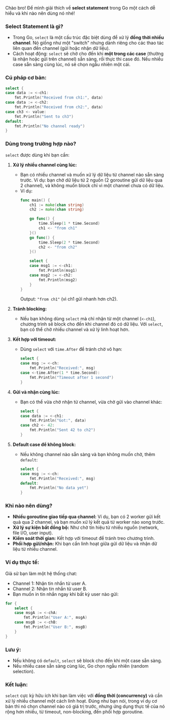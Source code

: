 Chào bro! Để mình giải thích về **select statement** trong Go một cách dễ hiểu và khi nào nên dùng nó nhé!

### Select Statement là gì?
- Trong Go, `select` là một cấu trúc đặc biệt dùng để xử lý **đồng thời nhiều channel**. Nó giống như một "switch" nhưng dành riêng cho các thao tác liên quan đến channel (gửi hoặc nhận dữ liệu).
- Cách hoạt động: `select` sẽ chờ cho đến khi **một trong các case** (thường là nhận hoặc gửi trên channel) sẵn sàng, rồi thực thi case đó. Nếu nhiều case sẵn sàng cùng lúc, nó sẽ chọn ngẫu nhiên một cái.

### Cú pháp cơ bản:
```go
select {
case data := <-ch1:
    fmt.Println("Received from ch1:", data)
case data := <-ch2:
    fmt.Println("Received from ch2:", data)
case ch3 <- value:
    fmt.Println("Sent to ch3")
default:
    fmt.Println("No channel ready")
}
```

### Dùng trong trường hợp nào?
`select` được dùng khi bạn cần:
1. **Xử lý nhiều channel cùng lúc:**
   - Bạn có nhiều channel và muốn xử lý dữ liệu từ channel nào sẵn sàng trước. Ví dụ: bạn chờ dữ liệu từ 2 nguồn (2 goroutine gửi dữ liệu qua 2 channel), và không muốn block chỉ vì một channel chưa có dữ liệu.
   - Ví dụ:
     ```go
     func main() {
         ch1 := make(chan string)
         ch2 := make(chan string)

         go func() {
             time.Sleep(1 * time.Second)
             ch1 <- "from ch1"
         }()
         go func() {
             time.Sleep(2 * time.Second)
             ch2 <- "from ch2"
         }()

         select {
         case msg1 := <-ch1:
             fmt.Println(msg1)
         case msg2 := <-ch2:
             fmt.Println(msg2)
         }
     }
     ```
     Output: `"from ch1"` (vì ch1 gửi nhanh hơn ch2).

2. **Tránh blocking:**
   - Nếu bạn không dùng `select` mà chỉ nhận từ một channel (`<-ch1`), chương trình sẽ block cho đến khi channel đó có dữ liệu. Với `select`, bạn có thể chờ nhiều channel và xử lý linh hoạt hơn.

3. **Kết hợp với timeout:**
   - Dùng `select` với `time.After` để tránh chờ vô hạn:
     ```go
     select {
     case msg := <-ch:
         fmt.Println("Received:", msg)
     case <-time.After(1 * time.Second):
         fmt.Println("Timeout after 1 second")
     }
     ```

4. **Gửi và nhận cùng lúc:**
   - Bạn có thể vừa chờ nhận từ channel, vừa chờ gửi vào channel khác:
     ```go
     select {
     case data := <-ch1:
         fmt.Println("Got:", data)
     case ch2 <- 42:
         fmt.Println("Sent 42 to ch2")
     }
     ```

5. **Default case để không block:**
   - Nếu không channel nào sẵn sàng và bạn không muốn chờ, thêm `default`:
     ```go
     select {
     case msg := <-ch:
         fmt.Println("Received:", msg)
     default:
         fmt.Println("No data yet")
     }
     ```

### Khi nào nên dùng?
- **Nhiều goroutine giao tiếp qua channel:** Ví dụ, bạn có 2 worker gửi kết quả qua 2 channel, và bạn muốn xử lý kết quả từ worker nào xong trước.
- **Xử lý sự kiện bất đồng bộ:** Như chờ tín hiệu từ nhiều nguồn (network, file I/O, user input).
- **Kiểm soát thời gian:** Kết hợp với timeout để tránh treo chương trình.
- **Phối hợp gửi/nhận:** Khi bạn cần linh hoạt giữa gửi dữ liệu và nhận dữ liệu từ nhiều channel.

### Ví dụ thực tế:
Giả sử bạn làm một hệ thống chat:
- Channel 1: Nhận tin nhắn từ user A.
- Channel 2: Nhận tin nhắn từ user B.
- Bạn muốn in tin nhắn ngay khi bất kỳ user nào gửi:
```go
for {
    select {
    case msgA := <-chA:
        fmt.Println("User A:", msgA)
    case msgB := <-chB:
        fmt.Println("User B:", msgB)
    }
}
```

### Lưu ý:
- Nếu không có `default`, `select` sẽ block cho đến khi một case sẵn sàng.
- Nếu nhiều case sẵn sàng cùng lúc, Go chọn ngẫu nhiên (random selection).

### Kết luận:
`select` cực kỳ hữu ích khi bạn làm việc với **đồng thời (concurrency)** và cần xử lý nhiều channel một cách linh hoạt. Đúng như bạn nói, trong ví dụ cơ bản thì nó chọn channel nào có giá trị trước, nhưng ứng dụng thực tế của nó rộng hơn nhiều, từ timeout, non-blocking, đến phối hợp goroutine.
